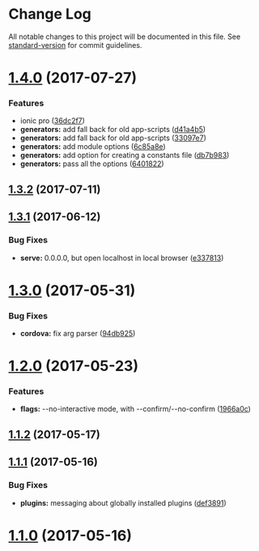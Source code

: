 # Change Log

All notable changes to this project will be documented in this file.
See [standard-version](https://github.com/conventional-changelog/standard-version) for commit guidelines.

<a name="1.4.0"></a>
# [1.4.0](https://github.com/ionic-team/ionic-cli/compare/@ionic/cli-plugin-ionic-angular@1.3.2...@ionic/cli-plugin-ionic-angular@1.4.0) (2017-07-27)


### Features

* ionic pro ([36dc2f7](https://github.com/ionic-team/ionic-cli/commit/36dc2f7))
* **generators:** add fall back for old app-scripts ([d41a4b5](https://github.com/ionic-team/ionic-cli/commit/d41a4b5))
* **generators:** add fall back for old app-scripts ([33097e7](https://github.com/ionic-team/ionic-cli/commit/33097e7))
* **generators:** add module options ([6c85a8e](https://github.com/ionic-team/ionic-cli/commit/6c85a8e))
* **generators:** add option for creating a constants file ([db7b983](https://github.com/ionic-team/ionic-cli/commit/db7b983))
* **generators:** pass all the options ([6401822](https://github.com/ionic-team/ionic-cli/commit/6401822))




<a name="1.3.2"></a>
## [1.3.2](https://github.com/ionic-team/ionic-cli/compare/@ionic/cli-plugin-ionic-angular@1.3.1...@ionic/cli-plugin-ionic-angular@1.3.2) (2017-07-11)




<a name="1.3.1"></a>
## [1.3.1](https://github.com/ionic-team/ionic-cli/compare/@ionic/cli-plugin-ionic-angular@1.3.0...@ionic/cli-plugin-ionic-angular@1.3.1) (2017-06-12)


### Bug Fixes

* **serve:** 0.0.0.0, but open localhost in local browser ([e337813](https://github.com/ionic-team/ionic-cli/commit/e337813))




<a name="1.3.0"></a>
# [1.3.0](https://github.com/ionic-team/ionic-cli/compare/@ionic/cli-plugin-ionic-angular@1.2.0...@ionic/cli-plugin-ionic-angular@1.3.0) (2017-05-31)


### Bug Fixes

* **cordova:** fix arg parser ([94db925](https://github.com/ionic-team/ionic-cli/commit/94db925))




<a name="1.2.0"></a>
# [1.2.0](https://github.com/ionic-team/ionic-cli/compare/@ionic/cli-plugin-ionic-angular@1.1.2...@ionic/cli-plugin-ionic-angular@1.2.0) (2017-05-23)


### Features

* **flags:** --no-interactive mode, with --confirm/--no-confirm ([1966a0c](https://github.com/ionic-team/ionic-cli/commit/1966a0c))




<a name="1.1.2"></a>
## [1.1.2](https://github.com/ionic-team/ionic-cli/compare/@ionic/cli-plugin-ionic-angular@1.1.1...@ionic/cli-plugin-ionic-angular@1.1.2) (2017-05-17)




<a name="1.1.1"></a>
## [1.1.1](https://github.com/ionic-team/ionic-cli/compare/@ionic/cli-plugin-ionic-angular@1.1.0...@ionic/cli-plugin-ionic-angular@1.1.1) (2017-05-16)


### Bug Fixes

* **plugins:** messaging about globally installed plugins ([def3891](https://github.com/ionic-team/ionic-cli/commit/def3891))




<a name="1.1.0"></a>
# [1.1.0](https://github.com/ionic-team/ionic-cli/compare/@ionic/cli-plugin-ionic-angular@1.0.0...@ionic/cli-plugin-ionic-angular@1.1.0) (2017-05-16)

